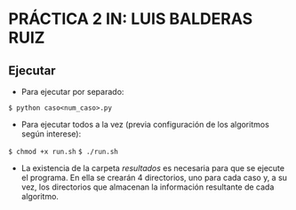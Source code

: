# PRÁCTICA 2 IN: LUIS BALDERAS RUIZ

## Ejecutar

- Para ejecutar por separado:  

`$ python caso<num_caso>.py`

- Para ejecutar todos a la vez (previa configuración de los algoritmos según interese):  

`$ chmod +x run.sh`
`$ ./run.sh`

- La existencia de la carpeta *resultados* es necesaria para que se ejecute el programa. En ella se crearán 4 directorios, uno para cada caso y, a su vez, los directorios que almacenan la información resultante de cada algoritmo.  